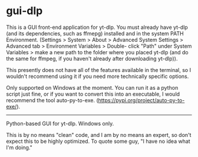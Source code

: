 # gui-dlp

This is a GUI front-end application for yt-dlp. You must already 
have yt-dlp (and its dependencies, such as ffmepg) installed and in 
the system PATH Environment. (Settings > System > About > Advanced 
System Settings > Advanced tab > Environment Variables > Double-
click "Path" under System Variables > make a new path to the folder 
where you placed yt-dlp (and do the same for ffmpeg, if you haven't 
already after downloading yt-dlp)).

This presently does not have all of the features available in the 
terminal, so I wouldn't recommend using it if you need more 
technically specific options.

Only supported on Windows at the moment. 
You can run it as a python script just fine, or if you want to 
convert this into an executable, I would recommend the tool 
auto-py-to-exe. (https://pypi.org/project/auto-py-to-exe/).

--------------------------------------------------------------------

Python-based GUI for yt-dlp. Windows only.

This is by no means "clean" code, and I am by no means an expert, 
so don't expect this to be highly optimized. 
To quote some guy, "I have no idea what I'm doing." 
